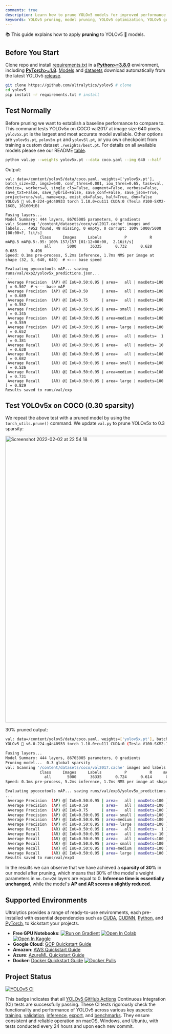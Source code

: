 ```yaml
---
comments: true
description: Learn how to prune YOLOv5 models for improved performance. Follow this step-by-step guide to optimize your YOLOv5 models effectively.
keywords: YOLOv5 pruning, model pruning, YOLOv5 optimization, YOLOv5 guide, machine learning pruning
---
```


📚 This guide explains how to apply **pruning** to YOLOv5 🚀 models.

## Before You Start

Clone repo and install [requirements.txt](https://github.com/ultralytics/yolov5/blob/master/requirements.txt) in a [**Python>=3.8.0**](https://www.python.org/) environment, including [**PyTorch>=1.8**](https://pytorch.org/get-started/locally/). [Models](https://github.com/ultralytics/yolov5/tree/master/models) and [datasets](https://github.com/ultralytics/yolov5/tree/master/data) download automatically from the latest YOLOv5 [release](https://github.com/ultralytics/yolov5/releases).

```bash
git clone https://github.com/ultralytics/yolov5 # clone
cd yolov5
pip install -r requirements.txt # install
```

## Test Normally

Before pruning we want to establish a baseline performance to compare to. This command tests YOLOv5x on COCO val2017 at image size 640 pixels. `yolov5x.pt` is the largest and most accurate model available. Other options are `yolov5s.pt`, `yolov5m.pt` and `yolov5l.pt`, or you own checkpoint from training a custom dataset `./weights/best.pt`. For details on all available models please see our README [table](https://github.com/ultralytics/yolov5#pretrained-checkpoints).

```bash
python val.py --weights yolov5x.pt --data coco.yaml --img 640 --half
```

Output:

```shell
val: data=/content/yolov5/data/coco.yaml, weights=['yolov5x.pt'], batch_size=32, imgsz=640, conf_thres=0.001, iou_thres=0.65, task=val, device=, workers=8, single_cls=False, augment=False, verbose=False, save_txt=False, save_hybrid=False, save_conf=False, save_json=True, project=runs/val, name=exp, exist_ok=False, half=True, dnn=False
YOLOv5 🚀 v6.0-224-g4c40933 torch 1.10.0+cu111 CUDA:0 (Tesla V100-SXM2-16GB, 16160MiB)

Fusing layers...
Model Summary: 444 layers, 86705005 parameters, 0 gradients
val: Scanning '/content/datasets/coco/val2017.cache' images and labels... 4952 found, 48 missing, 0 empty, 0 corrupt: 100% 5000/5000 [00:00<?, ?it/s]
               Class     Images     Labels          P          R     mAP@.5 mAP@.5:.95: 100% 157/157 [01:12<00:00,  2.16it/s]
                 all       5000      36335      0.732      0.628      0.683      0.496
Speed: 0.1ms pre-process, 5.2ms inference, 1.7ms NMS per image at shape (32, 3, 640, 640)  # <--- base speed

Evaluating pycocotools mAP... saving runs/val/exp2/yolov5x_predictions.json...
...
 Average Precision  (AP) @[ IoU=0.50:0.95 | area=   all | maxDets=100 ] = 0.507  # <--- base mAP
 Average Precision  (AP) @[ IoU=0.50      | area=   all | maxDets=100 ] = 0.689
 Average Precision  (AP) @[ IoU=0.75      | area=   all | maxDets=100 ] = 0.552
 Average Precision  (AP) @[ IoU=0.50:0.95 | area= small | maxDets=100 ] = 0.345
 Average Precision  (AP) @[ IoU=0.50:0.95 | area=medium | maxDets=100 ] = 0.559
 Average Precision  (AP) @[ IoU=0.50:0.95 | area= large | maxDets=100 ] = 0.652
 Average Recall     (AR) @[ IoU=0.50:0.95 | area=   all | maxDets=  1 ] = 0.381
 Average Recall     (AR) @[ IoU=0.50:0.95 | area=   all | maxDets= 10 ] = 0.630
 Average Recall     (AR) @[ IoU=0.50:0.95 | area=   all | maxDets=100 ] = 0.682
 Average Recall     (AR) @[ IoU=0.50:0.95 | area= small | maxDets=100 ] = 0.526
 Average Recall     (AR) @[ IoU=0.50:0.95 | area=medium | maxDets=100 ] = 0.731
 Average Recall     (AR) @[ IoU=0.50:0.95 | area= large | maxDets=100 ] = 0.829
Results saved to runs/val/exp
```

## Test YOLOv5x on COCO (0.30 sparsity)

We repeat the above test with a pruned model by using the `torch_utils.prune()` command. We update `val.py` to prune YOLOv5x to 0.3 sparsity:

<img width="894" alt="Screenshot 2022-02-02 at 22 54 18" src="https://github.com/ultralytics/docs/releases/download/0/sparsity-test-yolov5x-coco.avif">

30% pruned output:

```bash
val: data=/content/yolov5/data/coco.yaml, weights=['yolov5x.pt'], batch_size=32, imgsz=640, conf_thres=0.001, iou_thres=0.65, task=val, device=, workers=8, single_cls=False, augment=False, verbose=False, save_txt=False, save_hybrid=False, save_conf=False, save_json=True, project=runs/val, name=exp, exist_ok=False, half=True, dnn=False
YOLOv5 🚀 v6.0-224-g4c40933 torch 1.10.0+cu111 CUDA:0 (Tesla V100-SXM2-16GB, 16160MiB)

Fusing layers...
Model Summary: 444 layers, 86705005 parameters, 0 gradients
Pruning model...  0.3 global sparsity
val: Scanning '/content/datasets/coco/val2017.cache' images and labels... 4952 found, 48 missing, 0 empty, 0 corrupt: 100% 5000/5000 [00:00<?, ?it/s]
               Class     Images     Labels          P          R     mAP@.5 mAP@.5:.95: 100% 157/157 [01:11<00:00,  2.19it/s]
                 all       5000      36335      0.724      0.614      0.671      0.478
Speed: 0.1ms pre-process, 5.2ms inference, 1.7ms NMS per image at shape (32, 3, 640, 640)  # <--- prune mAP

Evaluating pycocotools mAP... saving runs/val/exp3/yolov5x_predictions.json...
...
 Average Precision  (AP) @[ IoU=0.50:0.95 | area=   all | maxDets=100 ] = 0.489  # <--- prune mAP
 Average Precision  (AP) @[ IoU=0.50      | area=   all | maxDets=100 ] = 0.677
 Average Precision  (AP) @[ IoU=0.75      | area=   all | maxDets=100 ] = 0.537
 Average Precision  (AP) @[ IoU=0.50:0.95 | area= small | maxDets=100 ] = 0.334
 Average Precision  (AP) @[ IoU=0.50:0.95 | area=medium | maxDets=100 ] = 0.542
 Average Precision  (AP) @[ IoU=0.50:0.95 | area= large | maxDets=100 ] = 0.635
 Average Recall     (AR) @[ IoU=0.50:0.95 | area=   all | maxDets=  1 ] = 0.370
 Average Recall     (AR) @[ IoU=0.50:0.95 | area=   all | maxDets= 10 ] = 0.612
 Average Recall     (AR) @[ IoU=0.50:0.95 | area=   all | maxDets=100 ] = 0.664
 Average Recall     (AR) @[ IoU=0.50:0.95 | area= small | maxDets=100 ] = 0.496
 Average Recall     (AR) @[ IoU=0.50:0.95 | area=medium | maxDets=100 ] = 0.722
 Average Recall     (AR) @[ IoU=0.50:0.95 | area= large | maxDets=100 ] = 0.803
Results saved to runs/val/exp3
```

In the results we can observe that we have achieved a **sparsity of 30%** in our model after pruning, which means that 30% of the model's weight parameters in `nn.Conv2d` layers are equal to 0. **Inference time is essentially unchanged**, while the model's **AP and AR scores a slightly reduced**.

## Supported Environments

Ultralytics provides a range of ready-to-use environments, each pre-installed with essential dependencies such as [CUDA](https://developer.nvidia.com/cuda-zone), [CUDNN](https://developer.nvidia.com/cudnn), [Python](https://www.python.org/), and [PyTorch](https://pytorch.org/), to kickstart your projects.

- **Free GPU Notebooks**: <a href="https://bit.ly/yolov5-paperspace-notebook"><img src="https://assets.paperspace.io/img/gradient-badge.svg" alt="Run on Gradient"></a> <a href="https://colab.research.google.com/github/ultralytics/yolov5/blob/master/tutorial.ipynb"><img src="https://colab.research.google.com/assets/colab-badge.svg" alt="Open In Colab"></a> <a href="https://www.kaggle.com/ultralytics/yolov5"><img src="https://kaggle.com/static/images/open-in-kaggle.svg" alt="Open In Kaggle"></a>
- **Google Cloud**: [GCP Quickstart Guide](../environments/google_cloud_quickstart_tutorial.md)
- **Amazon**: [AWS Quickstart Guide](../environments/aws_quickstart_tutorial.md)
- **Azure**: [AzureML Quickstart Guide](../environments/azureml_quickstart_tutorial.md)
- **Docker**: [Docker Quickstart Guide](../environments/docker_image_quickstart_tutorial.md) <a href="https://hub.docker.com/r/ultralytics/yolov5"><img src="https://img.shields.io/docker/pulls/ultralytics/yolov5?logo=docker" alt="Docker Pulls"></a>

## Project Status

<a href="https://github.com/ultralytics/yolov5/actions/workflows/ci-testing.yml"><img src="https://github.com/ultralytics/yolov5/actions/workflows/ci-testing.yml/badge.svg" alt="YOLOv5 CI"></a>

This badge indicates that all [YOLOv5 GitHub Actions](https://github.com/ultralytics/yolov5/actions) Continuous Integration (CI) tests are successfully passing. These CI tests rigorously check the functionality and performance of YOLOv5 across various key aspects: [training](https://github.com/ultralytics/yolov5/blob/master/train.py), [validation](https://github.com/ultralytics/yolov5/blob/master/val.py), [inference](https://github.com/ultralytics/yolov5/blob/master/detect.py), [export](https://github.com/ultralytics/yolov5/blob/master/export.py), and [benchmarks](https://github.com/ultralytics/yolov5/blob/master/benchmarks.py). They ensure consistent and reliable operation on macOS, Windows, and Ubuntu, with tests conducted every 24 hours and upon each new commit.
